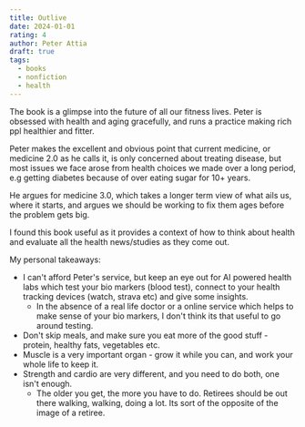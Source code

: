 ```yaml
---
title: Outlive
date: 2024-01-01
rating: 4
author: Peter Attia
draft: true
tags:
  - books
  - nonfiction
  - health
---
```


The book is a glimpse into the future of all our fitness lives. Peter is obsessed with health and aging gracefully, and runs a practice making rich ppl healthier and fitter.

Peter makes the excellent and obvious point that current medicine, or medicine 2.0 as he calls it, is only concerned about treating disease, but most issues we face arose from health choices we made over a long period, e.g getting diabetes because of over eating sugar for 10+ years.

He argues for medicine 3.0, which takes a longer term view of what ails us, where it starts, and argues we should be working to fix them ages before the problem gets big.

I found this book useful as it provides a context of how to think about health and evaluate all the health news/studies as they come out.

My personal takeaways:

- I can't afford Peter's service, but keep an eye out for AI powered health labs which test your bio markers (blood test), connect to your health tracking devices (watch, strava etc) and give some insights.
  - In the absence of a real life doctor or a online service which helps to make sense of your bio markers, I don't think its that useful to go around testing.
- Don't skip meals, and make sure you eat more of the good stuff - protein, healthy fats, vegetables etc.
- Muscle is a very important organ - grow it while you can, and work your whole life to keep it.
- Strength and cardio are very different, and you need to do both, one isn't enough.
  - The older you get, the more you have to do. Retirees should be out there walking, walking, doing a lot. Its sort of the opposite of the image of a retiree.
